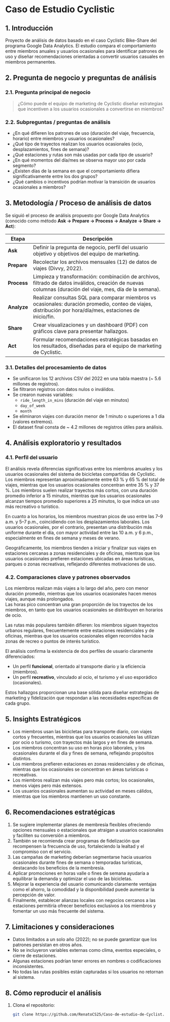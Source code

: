 # Caso de Estudio Cyclistic

## 1. Introducción  
Proyecto de análisis de datos basado en el caso Cyclistic Bike-Share del programa Google Data Analytics.
El estudio compara el comportamiento entre miembros anuales y usuarios ocasionales para identificar patrones de uso y diseñar recomendaciones orientadas a convertir usuarios casuales en miembros permanentes.

## 2. Pregunta de negocio y preguntas de análisis

### 2.1. Pregunta principal de negocio  
> ¿Cómo puede el equipo de marketing de Cyclistic diseñar estrategias que incentiven a los usuarios ocasionales a convertirse en miembros?

### 2.2. Subpreguntas / preguntas de análisis  
- ¿En qué difieren los patrones de uso (duración del viaje, frecuencia, horario) entre miembros y usuarios ocasionales?  
- ¿Qué tipo de trayectos realizan los usuarios ocasionales (ocio, desplazamientos, fines de semana)?  
- ¿Qué estaciones y rutas son más usadas por cada tipo de usuario?  
- ¿En qué momentos del día/mes se observa mayor uso por cada segmento?  
- ¿Existen días de la semana en que el comportamiento difiera significativamente entre los dos grupos?  
- ¿Qué cambios o incentivos podrían motivar la transición de usuarios ocasionales a miembros?

## 3. Metodología / Proceso de análisis de datos

Se siguió el proceso de análisis propuesto por Google Data Analytics (conocido como método **Ask → Prepare → Process → Analyze → Share → Act**):

| Etapa     | Descripción |
|-----------|--------------|
| **Ask**     | Definir la pregunta de negocio, perfil del usuario objetivo y objetivos del equipo de marketing. |
| **Prepare** | Recolectar los archivos mensuales (12) de datos de viajes (Divvy, 2022). |
| **Process** | Limpieza y transformación: combinación de archivos, filtrado de datos inválidos, creación de nuevas columnas (duración del viaje, mes, día de la semana). |
| **Analyze** | Realizar consultas SQL para comparar miembros vs ocasionales: duración promedio, conteo de viajes, distribución por hora/día/mes, estaciones de inicio/fin. |
| **Share**   | Crear visualizaciones y un dashboard (PDF) con gráficos clave para presentar hallazgos. |
| **Act**     | Formular recomendaciones estratégicas basadas en los resultados, diseñadas para el equipo de marketing de Cyclistic. |

### 3.1. Detalles del procesamiento de datos

- Se unificaron los 12 archivos CSV del 2022 en una tabla maestra (~ 5.6 millones de registros).  
- Se filtraron registros con datos nulos o inválidos.  
- Se crearon nuevas variables:
  - `ride_length_in_mins` (duración del viaje en minutos)  
  - `day_of_week`  
  - `month`  
- Se eliminaron viajes con duración menor de 1 minuto o superiores a 1 día (valores extremos).  
- El dataset final consta de ~ 4.2 millones de registros útiles para análisis.

## 4. Análisis exploratorio y resultados

### 4.1. Perfil del usuario
El análisis revela diferencias significativas entre los miembros anuales y los usuarios ocasionales del sistema de bicicletas compartidas de Cyclistic.  
Los miembros representan aproximadamente entre 63 % y 65 % del total de viajes, mientras que los usuarios ocasionales concentran entre 35 % y 37 %. Los miembros suelen realizar trayectos más cortos, con una duración promedio inferior a 15 minutos, mientras que los usuarios ocasionales alcanzan tiempos promedio superiores a 25 minutos, lo que indica un uso más recreativo o turístico.  

En cuanto a los horarios, los miembros muestran picos de uso entre las 7–9 a.m. y 5–7 p.m., coincidiendo con los desplazamientos laborales. Los usuarios ocasionales, por el contrario, presentan una distribución más uniforme durante el día, con mayor actividad entre las 10 a.m. y 6 p.m., especialmente en fines de semana y meses de verano.  

Geográficamente, los miembros tienden a iniciar y finalizar sus viajes en estaciones cercanas a zonas residenciales y de oficinas, mientras que los usuarios ocasionales prefieren estaciones ubicadas en áreas turísticas, parques o zonas recreativas, reflejando diferentes motivaciones de uso.

### 4.2. Comparaciones clave y patrones observados
Los miembros realizan más viajes a lo largo del año, pero con menor duración promedio, mientras que los usuarios ocasionales hacen menos viajes, aunque más prolongados.  
Las horas pico concentran una gran proporción de los trayectos de los miembros, en tanto que los usuarios ocasionales se distribuyen en horarios de ocio.  

Las rutas más populares también difieren: los miembros siguen trayectos urbanos regulares, frecuentemente entre estaciones residenciales y de oficinas, mientras que los usuarios ocasionales eligen recorridos hacia zonas de recreo o puntos de interés turístico.  

El análisis confirma la existencia de dos perfiles de usuario claramente diferenciados:  
- Un perfil **funcional**, orientado al transporte diario y la eficiencia (miembros).  
- Un perfil **recreativo**, vinculado al ocio, el turismo y el uso esporádico (ocasionales).  

Estos hallazgos proporcionan una base sólida para diseñar estrategias de marketing y fidelización que respondan a las necesidades específicas de cada grupo.


## 5. Insights Estratégicos

- Los miembros usan las bicicletas para transporte diario, con viajes cortos y frecuentes, mientras que los usuarios ocasionales las utilizan por ocio o turismo, con trayectos más largos y en fines de semana.  
- Los miembros concentran su uso en horas pico laborales, y los ocasionales durante el día y fines de semana, reflejando propósitos distintos.  
- Los miembros prefieren estaciones en zonas residenciales y de oficinas, mientras que los ocasionales se concentran en áreas turísticas o recreativas.  
- Los miembros realizan más viajes pero más cortos; los ocasionales, menos viajes pero más extensos.  
- Los usuarios ocasionales aumentan su actividad en meses cálidos, mientras que los miembros mantienen un uso constante.



## 6. Recomendaciones estratégicas

1. Se sugiere implementar planes de membresía flexibles ofreciendo opciones mensuales o estacionales que atraigan a usuarios ocasionales y faciliten su conversión a miembros.  
2. También se recomienda crear programas de fidelización que recompensen la frecuencia de uso, fortaleciendo la lealtad y el compromiso con el servicio.  
3. Las campañas de marketing deberían segmentarse hacia usuarios ocasionales durante fines de semana o temporadas turísticas, destacando los beneficios de la membresía.  
4. Aplicar promociones en horas valle o fines de semana ayudaría a equilibrar la demanda y optimizar el uso de las bicicletas.  
5. Mejorar la experiencia del usuario comunicando claramente ventajas como el ahorro, la comodidad y la disponibilidad puede aumentar la percepción de valor.  
6. Finalmente, establecer alianzas locales con negocios cercanos a las estaciones permitiría ofrecer beneficios exclusivos a los miembros y fomentar un uso más frecuente del sistema.  


## 7. Limitaciones y consideraciones

- Datos limitados a un solo año (2022); no se puede garantizar que los patrones persistan en otros años.  
- No se incluyeron variables externas como clima, eventos especiales, o cierre de estaciones.  
- Algunas estaciones podrían tener errores en nombres o codificaciones inconsistentes.  
- No todas las rutas posibles están capturadas si los usuarios no retornan al sistema.

## 8. Cómo reproducir el análisis

1. Clona el repositorio:  
   ```bash
   git clone https://github.com/RenatoCS25/Caso-de-estudio-de-Cyclist.git
